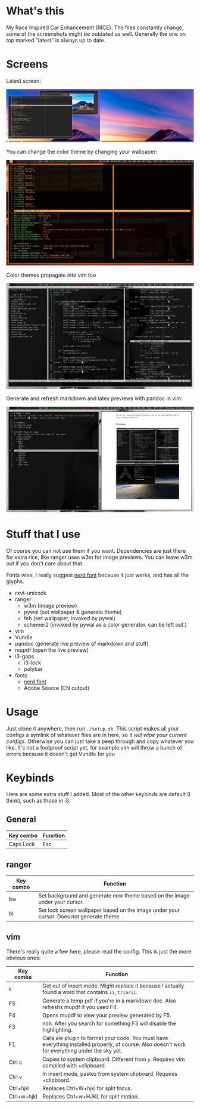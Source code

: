 # What's this
My Race Inspired Car Enhancement (RICE).
The files constantly change, some of the screenshots might be outdated as well.
Generally the one on top marked "latest" is always up to date.

# Screens

Latest screen:

![](images/new.png)

You can change the color theme by changing your wallpaper:

![](images/color.png)

Color themes propagate into vim too

![](images/screen.png)


Generate and refresh markdown and latex previews with pandoc in vim:

![](images/md.png)


# Stuff that I use 
Of course you can not use them if you want.
Dependencies are just there for extra rice, like ranger uses w3m for image previews. You can leave w3m out if you don't care about that.

Fonts wise, I really suggest [nerd font](https://github.com/ryanoasis/nerd-fonts) because it just werks, and has all the glyphs.

- rxvt-unicode
- ranger
  - w3m (image preview)
  - pywal (set wallpaper & generate theme)
  - feh (set wallpaper, invoked by pywal)
  - schemer2 (invoked by pywal as a color generator. can be left out.)
 - vim
  - Vundle
  - pandoc (generate live preview of markdown and stuff)
  - mupdf (open the live preview)
- i3-gaps
  - i3-lock
  - polybar
- fonts
  - [nerd font](https://github.com/ryanoasis/nerd-fonts)
  - Adobe Source (CN output)

# Usage
Just clone it anywhere, then run `./setup.sh`.
This script makes all your configs a symlink of whatever files are in here, so it *will wipe your current configs*.
Otherwise you can just take a peep through and copy whatever you like.
It's not a foolproof script yet, for example vim will throw a bunch of errors because it doesn't get Vundle for you

# Keybinds
Here are some extra stuff I added.
Most of the other keybinds are default (I think), such as those in i3.

## General
| Key combo | Function |
| --- | --- |
| Caps Lock | Esc |

## ranger
| Key combo | Function |
| --- | --- |
| bw | Set background and generate new theme based on the image under your cursor. |
| bl | Set lock screen wallpaper based on the image under your cursor. Does not generate theme. |

## vim
There's really quite a few here, please read the config. This is just the more obvious ones:

| Key combo | Function |
| --- | --- |
| ii | Get out of insert mode. Might replace it because I actually found a word that contains `ii`, `triarii`. |
| F5 | Generate a temp pdf if you're in a markdown doc. Also refreshs mupdf if you used F4. |
| F4 | Opens mupdf to view your preview generated by F5. |
| F3 | noh. After you search for something F3 will disable the highlighting. |
| F1 | Calls ale plugin to format your code. You must have everything installed properly, of course. Also doesn't work for everything under the sky yet. |
| Ctrl c | Copies to system clipboard. Different from `y`. Requires vim compiled with +clipboard. |
| Ctrl v | In insert mode, pastes from system clipboard. Requires +clipboard. |
| Ctrl+hjkl | Replaces Ctrl+W+hjkl for split focus. |
| Ctrl+w+hjkl | Replaces Ctrl+w+HJKL for split motion. |
